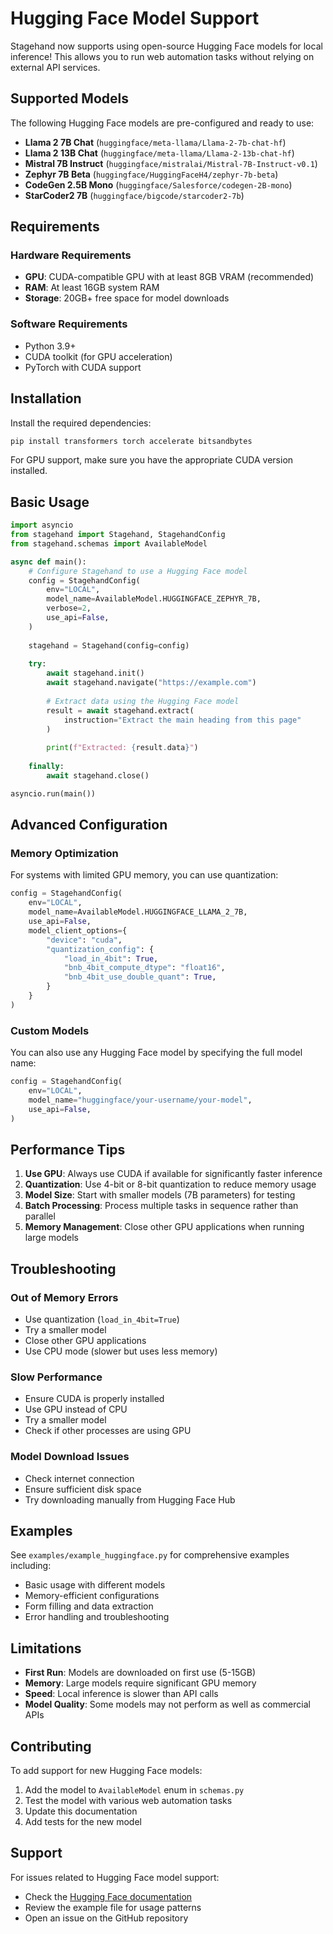 # Hugging Face Model Support

Stagehand now supports using open-source Hugging Face models for local inference! This allows you to run web automation tasks without relying on external API services.

## Supported Models

The following Hugging Face models are pre-configured and ready to use:

- **Llama 2 7B Chat** (`huggingface/meta-llama/Llama-2-7b-chat-hf`)
- **Llama 2 13B Chat** (`huggingface/meta-llama/Llama-2-13b-chat-hf`)
- **Mistral 7B Instruct** (`huggingface/mistralai/Mistral-7B-Instruct-v0.1`)
- **Zephyr 7B Beta** (`huggingface/HuggingFaceH4/zephyr-7b-beta`)
- **CodeGen 2.5B Mono** (`huggingface/Salesforce/codegen-2B-mono`)
- **StarCoder2 7B** (`huggingface/bigcode/starcoder2-7b`)

## Requirements

### Hardware Requirements
- **GPU**: CUDA-compatible GPU with at least 8GB VRAM (recommended)
- **RAM**: At least 16GB system RAM
- **Storage**: 20GB+ free space for model downloads

### Software Requirements
- Python 3.9+
- CUDA toolkit (for GPU acceleration)
- PyTorch with CUDA support

## Installation

Install the required dependencies:

```bash
pip install transformers torch accelerate bitsandbytes
```

For GPU support, make sure you have the appropriate CUDA version installed.

## Basic Usage

```python
import asyncio
from stagehand import Stagehand, StagehandConfig
from stagehand.schemas import AvailableModel

async def main():
    # Configure Stagehand to use a Hugging Face model
    config = StagehandConfig(
        env="LOCAL",
        model_name=AvailableModel.HUGGINGFACE_ZEPHYR_7B,
        verbose=2,
        use_api=False,
    )
    
    stagehand = Stagehand(config=config)
    
    try:
        await stagehand.init()
        await stagehand.navigate("https://example.com")
        
        # Extract data using the Hugging Face model
        result = await stagehand.extract(
            instruction="Extract the main heading from this page"
        )
        
        print(f"Extracted: {result.data}")
        
    finally:
        await stagehand.close()

asyncio.run(main())
```

## Advanced Configuration

### Memory Optimization

For systems with limited GPU memory, you can use quantization:

```python
config = StagehandConfig(
    env="LOCAL",
    model_name=AvailableModel.HUGGINGFACE_LLAMA_2_7B,
    use_api=False,
    model_client_options={
        "device": "cuda",
        "quantization_config": {
            "load_in_4bit": True,
            "bnb_4bit_compute_dtype": "float16",
            "bnb_4bit_use_double_quant": True,
        }
    }
)
```

### Custom Models

You can also use any Hugging Face model by specifying the full model name:

```python
config = StagehandConfig(
    env="LOCAL",
    model_name="huggingface/your-username/your-model",
    use_api=False,
)
```

## Performance Tips

1. **Use GPU**: Always use CUDA if available for significantly faster inference
2. **Quantization**: Use 4-bit or 8-bit quantization to reduce memory usage
3. **Model Size**: Start with smaller models (7B parameters) for testing
4. **Batch Processing**: Process multiple tasks in sequence rather than parallel
5. **Memory Management**: Close other GPU applications when running large models

## Troubleshooting

### Out of Memory Errors
- Use quantization (`load_in_4bit=True`)
- Try a smaller model
- Close other GPU applications
- Use CPU mode (slower but uses less memory)

### Slow Performance
- Ensure CUDA is properly installed
- Use GPU instead of CPU
- Try a smaller model
- Check if other processes are using GPU

### Model Download Issues
- Check internet connection
- Ensure sufficient disk space
- Try downloading manually from Hugging Face Hub

## Examples

See `examples/example_huggingface.py` for comprehensive examples including:
- Basic usage with different models
- Memory-efficient configurations
- Form filling and data extraction
- Error handling and troubleshooting

## Limitations

- **First Run**: Models are downloaded on first use (5-15GB)
- **Memory**: Large models require significant GPU memory
- **Speed**: Local inference is slower than API calls
- **Model Quality**: Some models may not perform as well as commercial APIs

## Contributing

To add support for new Hugging Face models:

1. Add the model to `AvailableModel` enum in `schemas.py`
2. Test the model with various web automation tasks
3. Update this documentation
4. Add tests for the new model

## Support

For issues related to Hugging Face model support:
- Check the [Hugging Face documentation](https://huggingface.co/docs)
- Review the example file for usage patterns
- Open an issue on the GitHub repository
